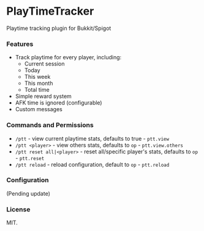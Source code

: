 # PlayTimeTracker
Playtime tracking plugin for Bukkit/Spigot

### Features
* Track playtime for every player, including:
  * Current session
  * Today
  * This week
  * This month
  * Total time
* Simple reward system
* AFK time is ignored (configurable)
* Custom messages

### Commands and Permissions

* `/ptt` - view current playtime stats, defaults to true - `ptt.view`
* `/ptt <player>` - view others stats, defaults to `op` - `ptt.view.others`
* `/ptt reset all|<player>` - reset all/specific player's stats, defaults to `op` - `ptt.reset`
* `/ptt reload` - reload configuration, default to `op` - `ptt.reload`

### Configuration

(Pending update)
 
### License

MIT.
